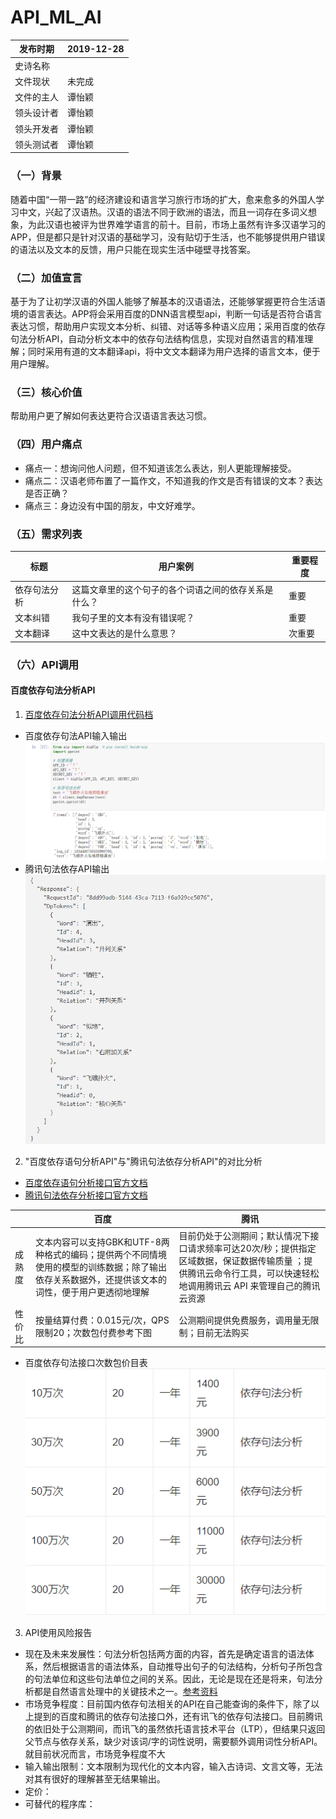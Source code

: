 # API_ML_AI
|   发布时期  |   2019-12-28  |
| --- | --- |
| 史诗名称    |     |
|  文件现状   |  未完成  |
|  文件的主人   |  谭怡颖   |
|  领头设计者   |   谭怡颖  |
|  领头开发者   |  谭怡颖   |
|  领头测试者   |  谭怡颖   |  

### （一）背景  
随着中国“一带一路”的经济建设和语言学习旅行市场的扩大，愈来愈多的外国人学习中文，兴起了汉语热。汉语的语法不同于欧洲的语法，而且一词存在多词义想象，为此汉语也被评为世界难学语言的前十。目前，市场上虽然有许多汉语学习的APP，但是都只是针对汉语的基础学习，没有贴切于生活，也不能够提供用户错误的语法以及文本的反馈，用户只能在现实生活中碰壁寻找答案。
### （二）加值宣言  
基于为了让初学汉语的外国人能够了解基本的汉语语法，还能够掌握更符合生活语境的语言表达。APP将会采用百度的DNN语言模型api，判断一句话是否符合语言表达习惯，帮助用户实现文本分析、纠错、对话等多种语义应用；采用百度的依存句法分析API，自动分析文本中的依存句法结构信息，实现对自然语言的精准理解；同时采用有道的文本翻译api，将中文文本翻译为用户选择的语言文本，便于用户理解。
### （三）核心价值  
帮助用户更了解如何表达更符合汉语语言表达习惯。
### （四）用户痛点  
- 痛点一：想询问他人问题，但不知道该怎么表达，别人更能理解接受。
- 痛点二：汉语老师布置了一篇作文，不知道我的作文是否有错误的文本？表达是否正确？
- 痛点三：身边没有中国的朋友，中文好难学。
### （五）需求列表  
标题 | 用户案例 | 重要程度 
--- | --- | ---
依存句法分析    |    这篇文章里的这个句子的各个词语之间的依存关系是什么？      |    重要      
文本纠错   |   我句子里的文本有没有错误呢？       |    重要      
文本翻译   |    这中文表达的是什么意思？      |    次重要      
### （六）API调用  
#### 百度依存句法分析API
1. [百度依存句法分析API调用代码档](https://github.com/ViTaSoyi/API_ML_AI/blob/master/%E7%99%BE%E5%BA%A6%E4%BE%9D%E5%AD%98%E5%8F%A5%E6%B3%95%E5%88%86%E6%9E%90.ipynb)   
- 百度依存句法API输入输出  
![](https://github.com/ViTaSoyi/API_ML_AI/blob/master/%E7%99%BE%E5%BA%A6%E4%BE%9D%E5%AD%98%E5%8F%A5%E6%B3%95.png)  
- 腾讯句法依存API输出  
![](https://github.com/ViTaSoyi/API_ML_AI/blob/master/%E8%85%BE%E8%AE%AF%E5%8F%A5%E6%B3%95%E4%BE%9D%E5%AD%98.png)
2. "百度依存语句分析API"与"腾讯句法依存分析API"的对比分析  
- [百度依存语句分析接口官方文档](https://ai.baidu.com/ai-doc/NLP/ak3pmn40n#%E4%BE%9D%E5%AD%98%E5%8F%A5%E6%B3%95%E5%88%86%E6%9E%90%E6%8E%A5%E5%8F%A3)  
- [腾讯句法依存分析接口官方文档](https://cloud.tencent.com/document/product/271/35510)  

|        | 百度 | 腾讯 | 
| ------ | ---- | ---- |
| 成熟度 |  文本内容可以支持GBK和UTF-8两种格式的编码；提供两个不同情境使用的模型的训练数据；除了输出依存关系数据外，还提供该文本的词性，便于用户更透彻地理解   |  目前仍处于公测期间；默认情况下接口请求频率可达20次/秒；提供指定区域数据，保证数据传输质量 ；提供腾讯云命令行工具，可以快速轻松地调用腾讯云 API 来管理自己的腾讯云资源   |  
| 性价比 |  按量结算付费：0.015元/次，QPS限制20；次数包付费参考下图    |   公测期间提供免费服务，调用量无限制；目前无法购买   |  

- 百度依存句法接口次数包价目表  
![](https://github.com/ViTaSoyi/API_ML_AI/blob/master/%E7%99%BE%E5%BA%A6%E4%BE%9D%E5%AD%98%E8%AF%AD%E5%8F%A5-%E6%AC%A1%E6%95%B0%E5%8C%85%E8%B4%AD%E4%B9%B0.png)

3. API使用风险报告  
- 现在及未来发展性：句法分析包括两方面的内容，首先是确定语言的语法体系，然后根据语言的语法体系，自动推导出句子的句法结构，分析句子所包含的句法单位和这些句法单位之间的关系。因此，无论是现在还是将来，句法分析都是自然语言处理中的关键技术之一。[参考资料](https://blog.csdn.net/sinat_33741547/article/details/79258045)
- 市场竞争程度：目前国内依存句法相关的API在自己能查询的条件下，除了以上提到的百度和腾讯的依存句法接口外，还有讯飞的依存句法接口。目前腾讯的依旧处于公测期间，而讯飞的虽然依托语言技术平台（LTP），但结果只返回父节点与依存关系，缺少对该词/字的词性说明，需要额外调用词性分析API。就目前状况而言，市场竞争程度不大
- 输入输出限制：文本限制为现代化的文本内容，输入古诗词、文言文等，无法对其有很好的理解甚至无结果输出。
- 定价：
- 可替代的程序库：


